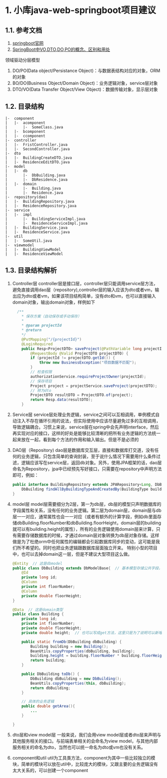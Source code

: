 # 1. 小库java-web-springboot项目建议


## 1.1. 参考文档

1. [springboot官网](https://spring.io/guides/gs/spring-boot/)
2. [SpringBoot中VO,DTO,DO,PO的概念、区别和用处](https://www.jianshu.com/p/0f7583f72187)

领域驱动分层模型
1. DO/PO(Data object/Persistance Object)：与数据表结构对应的对象，ORM的对象
2. BO/DO(Business Object/Domain Object)：业务逻辑对象，service层对象
3. DTO/VO(Data Transfer Object/View Object)：数据传输对象，显示层对象

## 1.2. 目录结构

```
|-  component
|   |-  acomponent
|       |-  SomeClass.java
|   |-  bcomponent
|   |-  ccomponent
|-  controller
|   |-  FristController.java
|   |-  SecondController.java
|-  dto
|   |-  BuildingCreateDTO.java
|   |-  ResidenceEditDTO.java
|-  model
|   |-  db
|       |-  DbBuilding.java
|       |-  DbResidence.java
|   |-  domain
|       |-  Building.java
|       |-  Residence.java
|-  repository(dao)
|   |-  BuildingRepository.java
|   |-  ResidenceRepository.java
|-  service
|   |-  impl
|       |-  BuildingServiceImpl.java
|       |-  ResidenceServiceImpl.java
|   |-  BuildingService.java
|   |-  ResidenceService.java
|-  util
|   |-  SomeUtil.java
|-  viewmodel
|   |-  BuildingViewModel
|   |-  ResidenceViewModel
```

## 1.3. 目录结构解析

1. Controller层
controller层是接口层，controller层只能调用service层方法，避免直接调用dao层（repository),controller层的输入应该为dto或者vm，输出应为dto或者vm，如果该项目结构简单，没有dto和vm，也可以直接输入domain对象，输出domain对象，样例如下

    ```java
      /**
        * 保存方案（自动保存或手动保存）
        *
        * @param projectId
        * @return
        */
        @PutMapping("/{projectId}")
        @LoginRequired
        public Resp<ProjectDTO> saveProject(@PathVariable long projectId,
            @RequestBody @Valid ProjectDTO projectDTO) {
            if (projectId != projectDTO.getId()) {
                throw new BusinessException("项目数据不匹配");
            }
            // 检查权限
            authorizationService.requireProjectOwner(projectId);
            // 保存项目
            Project project = projectService.saveProject(projectDTO);
            // 转为dto
            ProjectDTO resultDTO = ProjectDTO.of(project);
            return Resp.data(resultDTO);
        }
    ```

2. Service层
service层处理业务逻辑，service之间可以互相调用，单例模式自动注入不存在循环引用的说法，但实际使用中应该尽量避免过多的互相调用，导致逻辑耦合。习惯上来说，service层在spring中会先声明interface，然后再实现对应的接口，这样的好处是能够比较清晰的把所有业务逻辑的方法统一起来放在一起，看到每个方法的作用和输入输出。但是不是必须的

3. DAO层（Repository)
dao层是数据库交互层，直接和数据库打交道，没有任何的业务逻辑，只包含简单的查询封装，至于说什么情况下需要用什么条件过滤，逻辑应该写在service层，返回db对象。另外，使用JPA框架的话，dao层命名为Repository，jpa中已经预先写好接口，只需要在repository中声明方法即可，例如：

    ```java
    public interface BuildingRepository extends JPARepository<Long, DbBuilding> {
        DbBuilding findAllByBuildingTypeAndCreatedBy(BuildingType buildingType, long createdBy);
    }
    ```
4. model层
model层需要细分为2层，第一为db层，db层的模型只声明数据库的字段属性和关系，没有任何的业务逻辑。第二层为domain层，domain层与db层一一对应，通常属性也会一一对应（或者有额外的计算字段，例如db里面存储dbBuilding.floorNumber和dbBuilding.floorHeight，domain层的building就可以有building.height的属性），所有的业务逻辑使用domain层来计算，只有需要存储数据库的时候，才通过domain层对象转换为db层对象存储。这样做是为了杜绝orm中任何属性的编辑都会引起数据库同步的变动，这可能是我们所不希望的。同时也把业务逻辑跟数据库层面独立开来。
特别小型的项目中，也可以去掉domain这一层，但是不建议大型项目这么做。

    ```java
    @Entity  // 这是dbmodel
    public class DbBuilding extends DbModelBase{  // 基本模型存储公共字段，例如创建时间，修改时间，deleted这些
        @Id
        private long id;
        @Column
        private int floorNumber;
        @Column
        private double floorHeight;
    }

    @Data  // 这是domain类型
    public class Building {
        private long id;
        private int floorNumber;
        private double floorHeight;
        private double height;  // 也可以写成get方法，这里只是为了说明可以新增属性

        public static fromDb(DbBuilding dbBuilding) {
            Building building = new Building();
            BeanUtils.copyProperties(dbBuilding, building);
            building.height = building.floorNumber * building.floorHeight;
            return building;
        }

        public DbBuilding toDb() {
            DbBuilding dbBuilding = new DbBuilding();
            BeanUtils.copyProperties(this, dbBuilding);
            return dbBuilding;
        }

        // 具体的业务逻辑
        public double getArea(){
            ...
        }

    }
    ```

5. dto层和view model层
一般来说，我们会用view model层或者dto层来声明与其他服务相关的接口。与前端表单相关的会命名为view model，与其他内部服务相关的命名为dto，当然也可以统一命名为dto或vm也没有关系。

6. component和util
util为工具类方法，component为其中一些比较独立的模块，简单的模块可以放在util中，比较庞大的模块，又跟主要的业务逻辑没有太大关系的，可以创建一个component